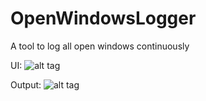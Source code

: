 # OpenWindowsLogger
A tool to log all open windows continuously

UI:
![alt tag](http://i.imgur.com/9aAMDHr.png)

Output:
![alt tag](http://i.imgur.com/0mCbdYP.png)
